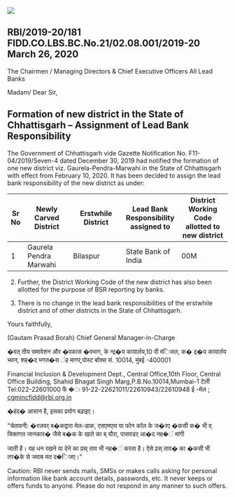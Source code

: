 ![](_page_0_Picture_0.jpeg)

## RBI/2019-20/181 FIDD.CO.LBS.BC.No.21/02.08.001/2019-20 March 26, 2020

The Chairmen / Managing Directors & Chief Executive Officers All Lead Banks

Madam/ Dear Sir,

## **Formation of new district in the State of Chhattisgarh – Assignment of Lead Bank Responsibility**

The Government of Chhattisgarh vide Gazette Notification No. F11-04/2019/Seven-4 dated December 30, 2019 had notified the formation of one new district viz. Gaurela-Pendra-Marwahi in the State of Chhattisgarh with effect from February 10, 2020. It has been decided to assign the lead bank responsibility of the new district as under:

| Sr<br>No | Newly Carved<br>District     | Erstwhile District | Lead Bank<br>Responsibility<br>assigned to | District Working<br>Code allotted to<br>new district |
|----------|------------------------------|--------------------|--------------------------------------------|------------------------------------------------------|
| 1        | Gaurela<br>Pendra<br>Marwahi | Bilaspur           | State Bank of<br>India                     | 00M                                                  |

2. Further, the District Working Code of the new district has also been allotted for the purpose of BSR reporting by banks.

3. There is no change in the lead bank responsibilities of the erstwhile district and of other districts in the State of Chhattisgarh.

Yours faithfully,

(Gautam Prasad Borah) Chief General Manager-in-Charge

�वत् तीय समावेशन और �वकास �वभाग, के न्द्र�य कायार्लय,10 वी मंिजल, क� द्र�य कायार्लय भवन, शह�द भगत�स ंह मागर्,पोस्ट बॉक्स सं. 10014, मुंबई -400001

Financial Inclusion & Development Dept., Central Office,10th Floor, Central Office Building, Shahid Bhagat Singh Marg,P.B.No.10014,Mumbai-1 टेली Tel:022-22601000 फै �ः 91-22-22621011/22610943/22610948 ई -मेल [: cgmincfidd@rbi.org.in](mailto:cgmincfidd@rbi.org.in)

�हंद� आसान है, इसका प्रयोग बढ़ाइए।

"चेतावनी: �रज़वर् ब�कद्वारा मेल-डाक, एसएमएस या फोन कॉल के ज�रए �कसी क� भी व् यिक्तगत जानकार� जैसे ब�क के खाते का ब् यौरा, पासवडर् आ�द नह�ं मांगी

जाती है। यह धन रखने या देने का प्रस् ताव भी नह�ं करता है। ऐसे प्रस् ताव� का �कसी भी तर�के से जवाब मत द�िजए।"

Caution: RBI never sends mails, SMSs or makes calls asking for personal information like bank account details, passwords, etc. It never keeps or offers funds to anyone. Please do not respond in any manner to such offers.